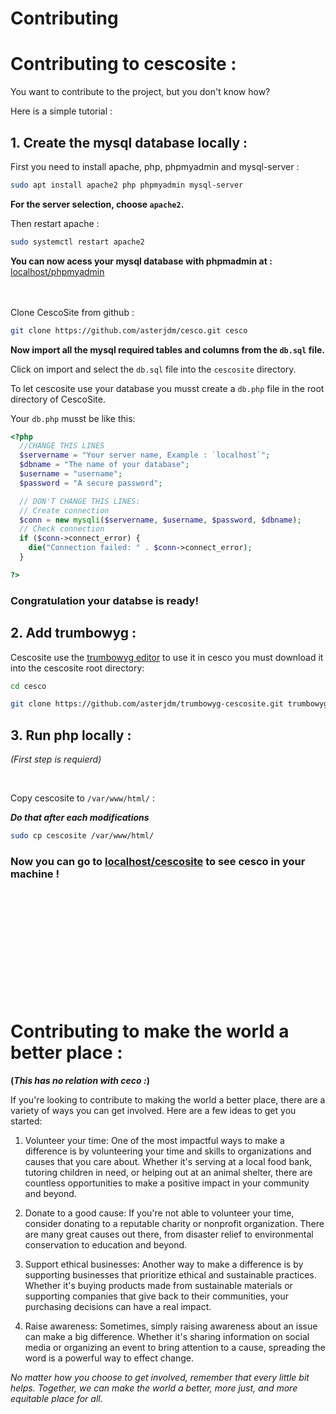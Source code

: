 # Contributing

# Contributing to cescosite :
You want to contribute to the project, but you don't know how? 

Here is a simple tutorial :
## 1. Create the mysql database locally :

First you need to install apache, php, phpmyadmin and mysql-server :
```bash
sudo apt install apache2 php phpmyadmin mysql-server
```
**For the server selection, choose `apache2`.**

Then restart apache : 
```bash
sudo systemctl restart apache2
```
**You can now acess your mysql database with phpmadmin at :** [localhost/phpmyadmin](http://localhost/phpmyadmin)

<br></br>
Clone CescoSite from github :
```bash
git clone https://github.com/asterjdm/cesco.git cesco
```
**Now import all the mysql required tables and columns from the `db.sql` file.**

Click on import and select the `db.sql` file into the `cescosite` directory.

To let cescosite use your database you musst create a `db.php` file in the root directory of CescoSite. 

Your `db.php` musst be like this:
```php
<?php
  //CHANGE THIS LINES
  $servername = "Your server name, Example : `localhost`";
  $dbname = "The name of your database";
  $username = "username";
  $password = "A secure password";

  // DON'T CHANGE THIS LINES:    
  // Create connection
  $conn = new mysqli($servername, $username, $password, $dbname);
  // Check connection
  if ($conn->connect_error) {
    die("Connection failed: " . $conn->connect_error);
  }

?>
```
### **Congratulation your databse is ready!**

## 2. Add trumbowyg :
Cescosite use the [trumbowyg editor](https://github.com/Alex-D/Trumbowyg) to use it in cesco you must download it into the cescosite root directory:
```bash
cd cesco
```
```bash
git clone https://github.com/asterjdm/trumbowyg-cescosite.git trumbowyg
```

## 3. Run php locally :
_(First step is requierd)_

<br>

Copy cescosite to `/var/www/html/` :

**_Do that after each modifications_**
```bash
sudo cp cescosite /var/www/html/
```
### **Now you can go to [localhost/cescosite](http://localhost/cesco) to see cesco in your machine !**

<br><br><br><br><br><br><br><br><br><br>

# Contributing to make the world a better place : 

**(_This has no relation with ceco :_)**

If you're looking to contribute to making the world a better place, there are a variety of ways you can get involved. Here are a few ideas to get you started:

1. Volunteer your time: One of the most impactful ways to make a difference is by volunteering your time and skills to organizations and causes that you care about. Whether it's serving at a local food bank, tutoring children in need, or helping out at an animal shelter, there are countless opportunities to make a positive impact in your community and beyond.

2. Donate to a good cause: If you're not able to volunteer your time, consider donating to a reputable charity or nonprofit organization. There are many great causes out there, from disaster relief to environmental conservation to education and beyond.

3. Support ethical businesses: Another way to make a difference is by supporting businesses that prioritize ethical and sustainable practices. Whether it's buying products made from sustainable materials or supporting companies that give back to their communities, your purchasing decisions can have a real impact.

4. Raise awareness: Sometimes, simply raising awareness about an issue can make a big difference. Whether it's sharing information on social media or organizing an event to bring attention to a cause, spreading the word is a powerful way to effect change.

_No matter how you choose to get involved, remember that every little bit helps. Together, we can make the world a better, more just, and more equitable place for all._
